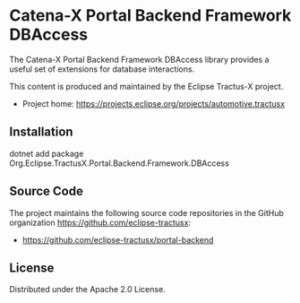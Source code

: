 # Catena-X Portal Backend Framework DBAccess

The Catena-X Portal Backend Framework DBAccess library provides a useful set of extensions for database interactions.

This content is produced and maintained by the Eclipse Tractus-X project.

* Project home: https://projects.eclipse.org/projects/automotive.tractusx

## Installation

dotnet add package Org.Eclipse.TractusX.Portal.Backend.Framework.DBAccess

## Source Code

The project maintains the following source code repositories in the GitHub organization https://github.com/eclipse-tractusx:

- https://github.com/eclipse-tractusx/portal-backend

## License

Distributed under the Apache 2.0 License.
